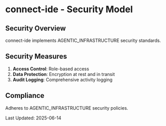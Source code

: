 # connect-ide - Security Model

## Security Overview

connect-ide implements AGENTIC_INFRASTRUCTURE security standards.

## Security Measures

1. **Access Control**: Role-based access
2. **Data Protection**: Encryption at rest and in transit
3. **Audit Logging**: Comprehensive activity logging

## Compliance

Adheres to AGENTIC_INFRASTRUCTURE security policies.

Last Updated: 2025-06-14
